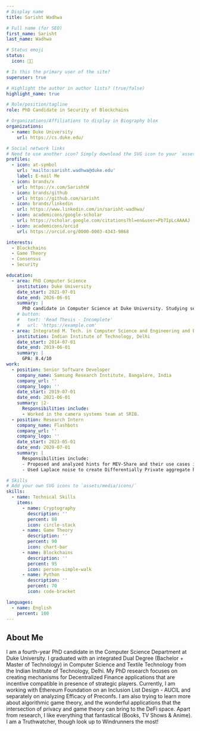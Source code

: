 ```yaml
---
# Display name
title: Sarisht Wadhwa

# Full name (for SEO)
first_name: Sarisht
last_name: Wadhwa

# Status emoji
status:
  icon: 🧑‍🎓️

# Is this the primary user of the site?
superuser: true

# Highlight the author in author lists? (true/false)
highlight_name: true

# Role/position/tagline
role: PhD Candidate in Security of Blockchains

# Organizations/Affiliations to display in Biography blox
organizations:
  - name: Duke University
    url: https://cs.duke.edu/

# Social network links
# Need to use another icon? Simply download the SVG icon to your `assets/media/icons/` folder.
profiles:
  - icon: at-symbol
    url: 'mailto:sarisht.wadhwa@duke.edu'
    label: E-mail Me
  - icon: brands/x
    url: https://x.com/SarishtW
  - icon: brands/github
    url: https://github.com/sarisht
  - icon: brands/linkedin
    url: https://www.linkedin.com/in/sarisht-wadhwa/
  - icon: academicons/google-scholar
    url: https://scholar.google.com/citations?hl=en&user=Pb7IpLcAAAAJ
  - icon: academicons/orcid
    url: https://orcid.org/0000-0003-4343-9868

interests:
  - Blockchains
  - Game Theory
  - Consensus
  - Security

education:
  - area: PhD Computer Science
    institution: Duke University
    date_start: 2021-07-01
    date_end: 2026-06-01
    summary: |
      PhD candidate in Computer Science at Duke University. Studying security of blockchains and cryptocurrency. Making DeFi fast and Efficient. Currently working with Ethereum Foundation on an Inclusion List Design - AUCIL and separately on analyzing Efficacy of Preconfs.
    # button:
    #   text: 'Read Thesis - Incomplete'
    #   url: 'https://example.com'
  - area: Integrated M. Tech. in Computer Science and Engineering and B.Tech. in Textile Technology
    institution: Indian Institute of Technology, Delhi
    date_start: 2014-07-01
    date_end: 2019-06-01
    summary: |
      GPA: 8.4/10
work:
  - position: Senior Software Developer
    company_name: Samsung Research Institute, Bangalore, India
    company_url: ''
    company_logo: ''
    date_start: 2019-07-01
    date_end: 2021-06-01
    summary: |2-
      Responsibilities include:
      - Worked in the camera systems team at SRIB. 
  - position: Research Intern 
    company_name: Flashbots
    company_url: ''
    company_logo: ''
    date_start: 2023-05-01
    date_end: 2020-07-01
    summary: |
      Responsibilities include:
      - Proposed and analyzed hints for MEV-Share and their use cases in order to enable easier backrunning-based MEV extractions.
      - Used Laplace noise to create Differentially Private aggregate hints (of 3 different types) and discussed its effects on backrunning strategy.

# Skills
# Add your own SVG icons to `assets/media/icons/`
skills:
  - name: Technical Skills
    items:
      - name: Cryptography
        description: ''
        percent: 80
        icon: circle-stack
      - name: Game Theory
        description: ''
        percent: 90
        icon: chart-bar
      - name: Blockchains
        description: ''
        percent: 95
        icon: person-simple-walk
      - name: Python
        description: ''
        percent: 70
        icon: code-bracket

languages:
  - name: English
    percent: 100
---
```


## About Me

I am a fourth-year PhD candidate in the Computer Science Department at Duke University. I graduated with an integrated Dual Degree (Bachelor + Master of Technology) in Computer Science and Textile Technology from the Indian Institute of Technology, Delhi. My PhD research focuses on creating mechanisms for Decentralized Finance applications that are incentive compatible in presence of strategic players. Currently, I am working with Ethereum Foundation on an Inclusion List Design - AUCIL and separately on analyzing Efficacy of Preconfs. I am also trying to learn more about algorithmic game theory, and the wonderful applications that the intersection of privacy and game theory can bring to the DeFi space. Apart from research, I like everything that fantastical (Books, TV Shows & Anime). I am a Truthwatcher, though look up to Windrunners the most!
